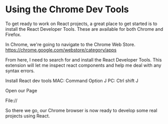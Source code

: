 # Using the Chrome Dev Tools

To get ready to work on React projects, a great place to get started is to install the React Developer Tools. These are available for both Chrome and Firefox.

In Chrome, we're going to navigate to the Chrome Web Store. https://chrome.google.com/webstore/category/apps

From here, I need to search for and install the React Developer Tools. This extension will let me inspect react components and help me deal with any syntax errors.

Install React dev tools MAC: Command Option J PC: Ctrl shift J

Open our Page

File://

So there we go, our Chrome browser is now ready to develop some real projects using React.